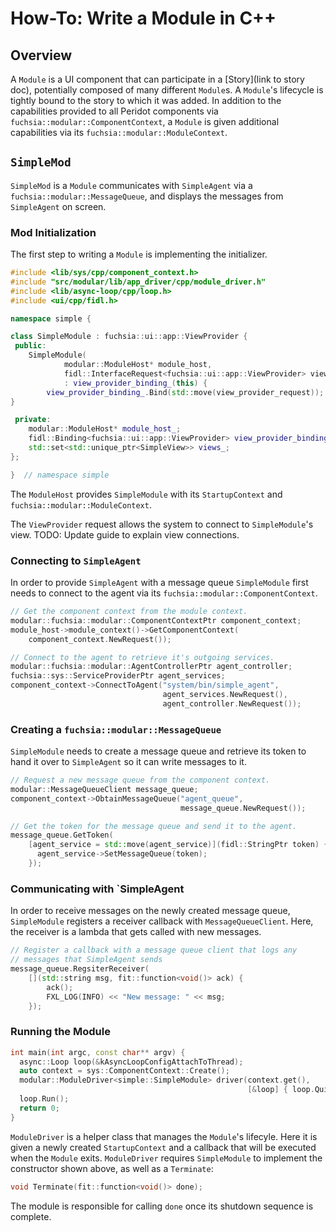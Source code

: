 # How-To: Write a Module in C++

## Overview

A `Module` is a UI component that can participate in a [Story](link to story doc),
potentially composed of many different `Module`s. A `Module`'s lifecycle is tightly
bound to the story to which it was added. In addition to the capabilities
provided to all Peridot components via `fuchsia::modular::ComponentContext`, a `Module` is given
additional capabilities via its `fuchsia::modular::ModuleContext`.

## `SimpleMod`

`SimpleMod` is a `Module` communicates with `SimpleAgent` via a `fuchsia::modular::MessageQueue`, and
displays the messages from `SimpleAgent` on screen.

### Mod Initialization

The first step to writing a `Module` is implementing the initializer.

```c++
#include <lib/sys/cpp/component_context.h>
#include "src/modular/lib/app_driver/cpp/module_driver.h"
#include <lib/async-loop/cpp/loop.h>
#include <ui/cpp/fidl.h>

namespace simple {

class SimpleModule : fuchsia::ui::app::ViewProvider {
 public:
	SimpleModule(
			modular::ModuleHost* module_host,
			fidl::InterfaceRequest<fuchsia::ui::app::ViewProvider> view_provider_request)
			: view_provider_binding_(this) {
		view_provider_binding_.Bind(std::move(view_provider_request));
}

 private:
	modular::ModuleHost* module_host_;
	fidl::Binding<fuchsia::ui::app::ViewProvider> view_provider_binding_;
	std::set<std::unique_ptr<SimpleView>> views_;
};

}  // namespace simple
```

The `ModuleHost` provides `SimpleModule` with its `StartupContext` and
`fuchsia::modular::ModuleContext`.

The `ViewProvider` request allows the system to connect to `SimpleModule`'s view.
TODO: Update guide to explain view connections.

### Connecting to `SimpleAgent`

In order to provide `SimpleAgent` with a message queue `SimpleModule` first
needs to connect to the agent via its `fuchsia::modular::ComponentContext`.

```c++
// Get the component context from the module context.
modular::fuchsia::modular::ComponentContextPtr component_context;
module_host->module_context()->GetComponentContext(
    component_context.NewRequest());

// Connect to the agent to retrieve it's outgoing services.
modular::fuchsia::modular::AgentControllerPtr agent_controller;
fuchsia::sys::ServiceProviderPtr agent_services;
component_context->ConnectToAgent("system/bin/simple_agent",
                                  agent_services.NewRequest(),
                                  agent_controller.NewRequest());
```

### Creating a `fuchsia::modular::MessageQueue`

`SimpleModule` needs to create a message queue and retrieve its token to hand
it over to `SimpleAgent` so it can write messages to it.

```c++
// Request a new message queue from the component context.
modular::MessageQueueClient message_queue;
component_context->ObtainMessageQueue("agent_queue",
                                      message_queue.NewRequest());

// Get the token for the message queue and send it to the agent.
message_queue.GetToken(
    [agent_service = std::move(agent_service)](fidl::StringPtr token) {
      agent_service->SetMessageQueue(token);
    });
```

### Communicating with `SimpleAgent

In order to receive messages on the newly created message queue, `SimpleModule`
registers a receiver callback with `MessageQueueClient`. Here, the receiver is a
lambda that gets called with new messages.

```c++
// Register a callback with a message queue client that logs any
// messages that SimpleAgent sends
message_queue.RegsiterReceiver(
    [](std::string msg, fit::function<void()> ack) {
        ack();
        FXL_LOG(INFO) << "New message: " << msg;
    });
```

### Running the Module

```c++
int main(int argc, const char** argv) {
  async::Loop loop(&kAsyncLoopConfigAttachToThread);
  auto context = sys::ComponentContext::Create();
  modular::ModuleDriver<simple::SimpleModule> driver(context.get(),
                                                     [&loop] { loop.Quit(); });
  loop.Run();
  return 0;
}
```

`ModuleDriver` is a helper class that manages the `Module`'s lifecyle. Here it is
given a newly created `StartupContext` and a callback that will be executed
when the `Module` exits. `ModuleDriver` requires `SimpleModule` to implement the
constructor shown above, as well as a `Terminate`:

```c++
void Terminate(fit::function<void()> done);
```

The module is responsible for calling `done` once its shutdown sequence is complete.


